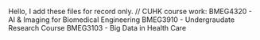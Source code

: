Hello, I add these files for record only. 
// 
CUHK course work:
BMEG4320 - AI & Imaging for Biomedical Engineering
BMEG3910 - Undergraudate Research Course
BMEG3103 - Big Data in Health Care
